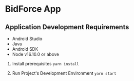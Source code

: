 # BidForce App


## Application Development Requirements
- Android Studio
- Java
- Android SDK
- Node v16.10.0 or above

1. Install prerequisites
`yarn install`

1. Run Project's Development Environment
`yarn start`